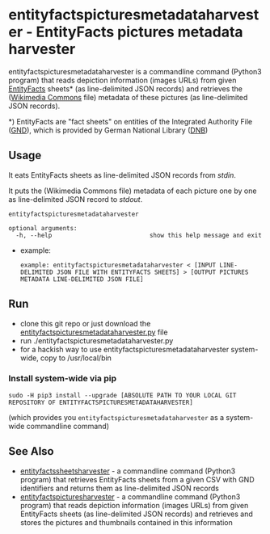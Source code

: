 # entityfactspicturesmetadataharvester - EntityFacts pictures metadata harvester

entityfactspicturesmetadataharvester is a commandline command (Python3 program) that reads depiction information (images URLs) from given [EntityFacts](https://www.dnb.de/EN/Professionell/Metadatendienste/Datenbezug/Entity-Facts/entity-facts_node.html) sheets* (as line-delimited JSON records) and retrieves the ([Wikimedia Commons](https://commons.wikimedia.org/wiki/Main_Page) file) metadata of these pictures (as line-delimited JSON records).

*) EntityFacts are "fact sheets" on entities of the Integrated Authority File ([GND](https://www.dnb.de/EN/Professionell/Standardisierung/GND/gnd_node.html)), which is provided by German National Library ([DNB](https://www.dnb.de/EN/Home/home_node.html))

## Usage

It eats EntityFacts sheets as line-delimited JSON records from *stdin*.

It puts the (Wikimedia Commons file) metadata of each picture one by one as line-delimited JSON record to *stdout*.

```
entityfactspicturesmetadataharvester

optional arguments:
  -h, --help                           show this help message and exit
```

* example:
    ```
    example: entityfactspicturesmetadataharvester < [INPUT LINE-DELIMITED JSON FILE WITH ENTITYFACTS SHEETS] > [OUTPUT PICTURES METADATA LINE-DELIMITED JSON FILE]
    ```
## Run

* clone this git repo or just download the [entityfactspicturesmetadataharvester.py](entityfactspicturesmetadataharvester/entityfactspicturesmetadataharvester.py) file
* run ./entityfactspicturesmetadataharvester.py
* for a hackish way to use entityfactspicturesmetadataharvester system-wide, copy to /usr/local/bin

### Install system-wide via pip

```
sudo -H pip3 install --upgrade [ABSOLUTE PATH TO YOUR LOCAL GIT REPOSITORY OF ENTITYFACTSPICTURESMETADATAHARVESTER]
```
(which provides you ```entityfactspicturesmetadataharvester``` as a system-wide commandline command)

## See Also

* [entityfactssheetsharvester](https://github.com/slub/entityfactssheetsharvester) - a commandline command (Python3 program) that retrieves EntityFacts sheets from a given CSV with GND identifiers and returns them as line-delimited JSON records
* [entityfactspicturesharvester](https://github.com/slub/entityfactspicturesharvester) - a commandline command (Python3 program) that reads depiction information (images URLs) from given EntityFacts sheets (as line-delimited JSON records) and retrieves and stores the pictures and thumbnails contained in this information
